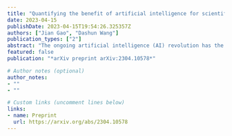 ```yaml
---
title: "Quantifying the benefit of artificial intelligence for scientific research"
date: 2023-04-15
publishDate: 2023-04-15T19:54:26.325357Z
authors: ["Jian Gao", "Dashun Wang"]
publication_types: ["2"]
abstract: "The ongoing artificial intelligence (AI) revolution has the potential to change almost every line of work. As AI capabilities continue to improve in accuracy, robustness, and reach, AI may outperform and even replace human experts across many valuable tasks. Despite enormous efforts devoted to understanding AI's impact on labor and the economy and its recent success in accelerating scientific discovery and progress, we lack a systematic understanding of how advances in AI may benefit scientific research across disciplines and fields. Here we develop a measurement framework to estimate both the direct use of AI and the potential benefit of AI in scientific research by applying natural language processing techniques to 87.6 million publications and 7.1 million patents. We find that the use of AI in research appears widespread throughout the sciences, growing especially rapidly since 2015, and papers that use AI exhibit an impact premium, more likely to be highly cited both within and outside their disciplines. While almost every discipline contains some subfields that benefit substantially from AI, analyzing 4.6 million course syllabi across various educational disciplines, we find a systematic misalignment between the education of AI and its impact on research, suggesting the supply of AI talents in scientific disciplines is not commensurate with AI research demands. Lastly, examining who benefits from AI within the scientific workforce, we find that disciplines with a higher proportion of women or black scientists tend to be associated with less benefit, suggesting that AI's growing impact on research may further exacerbate existing inequalities in science. As the connection between AI and scientific research deepens, our findings may have an increasing value, with important implications for the equity and sustainability of the research enterprise."
featured: false
publication: "*arXiv preprint arXiv:2304.10578*"

# Author notes (optional)
author_notes:
- ""
- ""

# Custom links (uncomment lines below)
links:
- name: Preprint
  url: https://arxiv.org/abs/2304.10578
---
```


